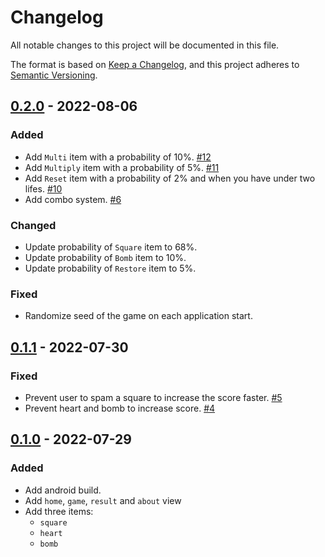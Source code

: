 # Changelog
All notable changes to this project will be documented in this file.

The format is based on [Keep a Changelog](https://keepachangelog.com/en/1.0.0/),
and this project adheres to [Semantic Versioning](https://semver.org/spec/v2.0.0.html).

## [0.2.0] - 2022-08-06

### Added

- Add `Multi` item with a probability of 10%. [#12](https://github.com/EmilienLeroy/FallingSquare/issues/12)
- Add `Multiply` item with a probability of 5%. [#11](https://github.com/EmilienLeroy/FallingSquare/issues/11)
- Add `Reset` item with a probability of 2% and when you have under two lifes. [#10](https://github.com/EmilienLeroy/FallingSquare/issues/10)
- Add combo system. [#6](https://github.com/EmilienLeroy/FallingSquare/issues/6)

### Changed

- Update probability of `Square` item to 68%.
- Update probability of `Bomb` item to 10%.
- Update probability of `Restore` item to 5%.

### Fixed

- Randomize seed of the game on each application start. 

## [0.1.1] - 2022-07-30

### Fixed

- Prevent user to spam a square to increase the score faster. [#5](https://github.com/EmilienLeroy/FallingSquare/issues/5)
- Prevent heart and bomb to increase score. [#4](https://github.com/EmilienLeroy/FallingSquare/issues/4)

## [0.1.0] - 2022-07-29

### Added

- Add android build.
- Add `home`, `game`, `result` and `about` view
- Add three items: 
    - `square`
    - `heart` 
    - `bomb`

[0.2.0]: https://github.com/EmilienLeroy/FallingSquare/compare/v0.1.0...v0.2.0
[0.1.1]: https://github.com/EmilienLeroy/FallingSquare/compare/v0.1.0...v0.1.1
[0.1.0]: https://github.com/EmilienLeroy/FallingSquare/releases/tag/v0.1.0